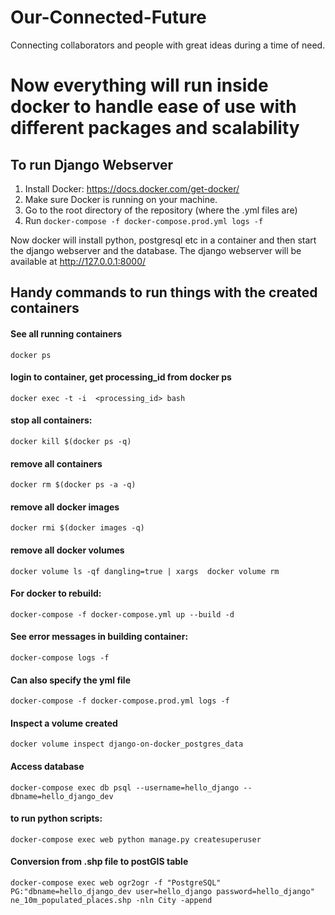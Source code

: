 # Our-Connected-Future
Connecting collaborators and people with great ideas during a time of need.

# Now everything will run inside docker to handle ease of use with different packages and scalability

## To run Django Webserver
1. Install Docker: https://docs.docker.com/get-docker/
2. Make sure Docker is running on your machine.
3. Go to the root directory of the repository (where the .yml files are)
3. Run `docker-compose -f docker-compose.prod.yml logs -f`

Now docker will install python, postgresql etc in a container and then start the django webserver and the database.
The django webserver will be available at http://127.0.0.1:8000/ 

## Handy commands to run things with the created containers

#### See all running containers
`docker ps`

#### login to container, get processing_id from docker ps
`docker exec -t -i  <processing_id> bash`

#### stop all containers:
`docker kill $(docker ps -q)`

#### remove all containers
`docker rm $(docker ps -a -q)`

#### remove all docker images
`docker rmi $(docker images -q)`

#### remove all docker volumes
`docker volume ls -qf dangling=true | xargs  docker volume rm`

#### For docker to rebuild:
`docker-compose -f docker-compose.yml up --build -d`
 
#### See error messages in building container:
`docker-compose logs -f`

#### Can also specify the yml file
`docker-compose -f docker-compose.prod.yml logs -f`

#### Inspect a volume created
`docker volume inspect django-on-docker_postgres_data`

#### Access database
`docker-compose exec db psql --username=hello_django --dbname=hello_django_dev`

#### to run python scripts:
`docker-compose exec web python manage.py createsuperuser`

#### Conversion from .shp file to postGIS table
`docker-compose exec web ogr2ogr -f "PostgreSQL" PG:"dbname=hello_django_dev user=hello_django password=hello_django" ne_10m_populated_places.shp -nln City -append`
